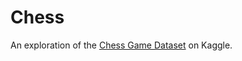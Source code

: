 # Chess
An exploration of the [Chess Game Dataset](https://www.kaggle.com/datasnaek/chess) on Kaggle.
